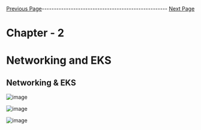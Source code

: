 

[Previous Page](https://github.com/EtricKombat/Course_Practical_Guide_EKS/blob/master/_docs/ch1/Demo_Creation_of_the_physical_requisites.md)---------------------------------------------------- [Next Page](https://github.com/EtricKombat/Course_Practical_Guide_EKS/blob/master/_docs/ch2/go_private%2Cgo_secure%2Cgo_open_vpn.md)



# Chapter - 2 
# Networking and EKS

## Networking & EKS


![image](https://user-images.githubusercontent.com/33585301/119473206-93de4d00-bd68-11eb-898c-b0181899e3db.png)



![image](https://user-images.githubusercontent.com/33585301/119473385-bd977400-bd68-11eb-8c07-04896eecad58.png)


![image](https://user-images.githubusercontent.com/33585301/119473498-d738bb80-bd68-11eb-8f64-3f0e612bac33.png)
